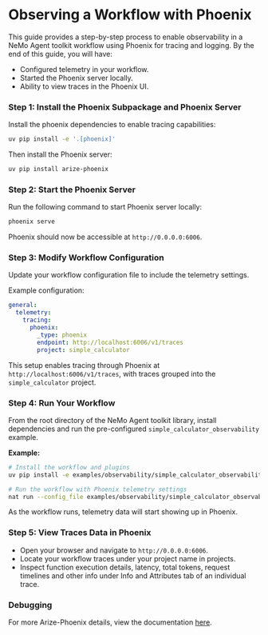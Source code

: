 <!--
SPDX-FileCopyrightText: Copyright (c) 2025, NVIDIA CORPORATION & AFFILIATES. All rights reserved.
SPDX-License-Identifier: Apache-2.0

Licensed under the Apache License, Version 2.0 (the "License");
you may not use this file except in compliance with the License.
You may obtain a copy of the License at

http://www.apache.org/licenses/LICENSE-2.0

Unless required by applicable law or agreed to in writing, software
distributed under the License is distributed on an "AS IS" BASIS,
WITHOUT WARRANTIES OR CONDITIONS OF ANY KIND, either express or implied.
See the License for the specific language governing permissions and
limitations under the License.
-->

# Observing a Workflow with Phoenix

This guide provides a step-by-step process to enable observability in a NeMo Agent toolkit workflow using Phoenix for tracing and logging. By the end of this guide, you will have:
- Configured telemetry in your workflow.
- Started the Phoenix server locally.
- Ability to view traces in the Phoenix UI.

### Step 1: Install the Phoenix Subpackage and Phoenix Server

Install the phoenix dependencies to enable tracing capabilities:

```bash
uv pip install -e '.[phoenix]'
```

Then install the Phoenix server:
```bash
uv pip install arize-phoenix
```

### Step 2: Start the Phoenix Server

Run the following command to start Phoenix server locally:
```bash
phoenix serve
```
Phoenix should now be accessible at `http://0.0.0.0:6006`.

### Step 3: Modify Workflow Configuration

Update your workflow configuration file to include the telemetry settings.

Example configuration:
```yaml
general:
  telemetry:
    tracing:
      phoenix:
        _type: phoenix
        endpoint: http://localhost:6006/v1/traces
        project: simple_calculator
```
This setup enables tracing through Phoenix at `http://localhost:6006/v1/traces`, with traces grouped into the `simple_calculator` project.

### Step 4: Run Your Workflow

From the root directory of the NeMo Agent toolkit library, install dependencies and run the pre-configured `simple_calculator_observability` example.

**Example:**
```bash
# Install the workflow and plugins
uv pip install -e examples/observability/simple_calculator_observability/

# Run the workflow with Phoenix telemetry settings
nat run --config_file examples/observability/simple_calculator_observability/configs/config-phoenix.yml --input "What is 1*2?"
```
As the workflow runs, telemetry data will start showing up in Phoenix.

### Step 5: View Traces Data in Phoenix

- Open your browser and navigate to `http://0.0.0.0:6006`.
- Locate your workflow traces under your project name in projects.
- Inspect function execution details, latency, total tokens, request timelines and other info under Info and Attributes tab of an individual trace.

### Debugging

For more Arize-Phoenix details, view the documentation [here](https://arize.com/docs/phoenix).
